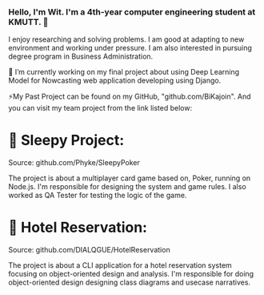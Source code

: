 ### Hello, I'm Wit. I'm a 4th-year computer engineering student at KMUTT. 👋

I enjoy researching and solving problems. I am good at adapting to new environment and working under pressure.
I am also interested in pursuing degree program in Business Administration.

🔭 I’m currently working on my final project about using Deep Learning Model for Nowcasting web application developing using Django.



⚡My Past Project can be found on my GitHub, "github.com/BiKajoin". And you can visit my team project from the link listed below:


  # 👯 Sleepy Project: 
  
  Source: github.com/Phyke/SleepyPoker
  
  The project is about a multiplayer card game based on, Poker, running on Node.js. I'm responsible for designing the system and game rules. I also worked as QA Tester   for testing the logic of the game. 
  

  # 👯 Hotel Reservation: 
  
  Source: github.com/DIALQGUE/HotelReservation
  
  The project is about a CLI application for a hotel reservation system focusing on object-oriented design and analysis. I'm responsible for doing object-oriented       design   designing class diagrams and usecase narratives.


<!--
**BiKajoin/BiKajoin** is a ✨ _special_ ✨ repository because its `README.md` (this file) appears on your GitHub profile.

Here are some ideas to get you started:

- 🔭 I’m currently working on ...
- 🌱 I’m currently learning ...
- 👯 I’m looking to collaborate on ...
- 🤔 I’m looking for help with ...
- 💬 Ask me about ...
- 📫 How to reach me: ...
- 😄 Pronouns: ...
- ⚡ Fun fact: ...
-->
